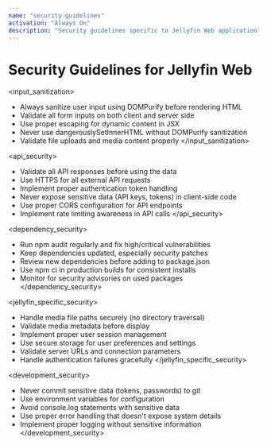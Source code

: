 ```yaml
---
name: "security-guidelines"
activation: "Always On"
description: "Security guidelines specific to Jellyfin Web application"
---
```


# Security Guidelines for Jellyfin Web

<input_sanitization>
- Always sanitize user input using DOMPurify before rendering HTML
- Validate all form inputs on both client and server side
- Use proper escaping for dynamic content in JSX
- Never use dangerouslySetInnerHTML without DOMPurify sanitization
- Validate file uploads and media content properly
</input_sanitization>

<api_security>
- Validate all API responses before using the data
- Use HTTPS for all external API requests
- Implement proper authentication token handling
- Never expose sensitive data (API keys, tokens) in client-side code
- Use proper CORS configuration for API endpoints
- Implement rate limiting awareness in API calls
</api_security>

<dependency_security>
- Run npm audit regularly and fix high/critical vulnerabilities
- Keep dependencies updated, especially security patches
- Review new dependencies before adding to package.json
- Use npm ci in production builds for consistent installs
- Monitor for security advisories on used packages
</dependency_security>

<jellyfin_specific_security>
- Handle media file paths securely (no directory traversal)
- Validate media metadata before display
- Implement proper user session management
- Use secure storage for user preferences and settings
- Validate server URLs and connection parameters
- Handle authentication failures gracefully
</jellyfin_specific_security>

<development_security>
- Never commit sensitive data (tokens, passwords) to git
- Use environment variables for configuration
- Avoid console.log statements with sensitive data
- Use proper error handling that doesn't expose system details
- Implement proper logging without sensitive information
</development_security>